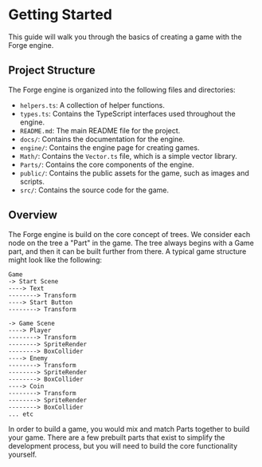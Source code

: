# Getting Started

This guide will walk you through the basics of creating a game with the Forge engine.

## Project Structure

The Forge engine is organized into the following files and directories:

- `helpers.ts`: A collection of helper functions.
- `types.ts`: Contains the TypeScript interfaces used throughout the engine.
- `README.md`: The main README file for the project.
- `docs/`: Contains the documentation for the engine.
- `engine/`: Contains the engine page for creating games.
- `Math/`: Contains the `Vector.ts` file, which is a simple vector library.
- `Parts/`: Contains the core components of the engine.
- `public/`: Contains the public assets for the game, such as images and scripts.
- `src/`: Contains the source code for the game.

## Overview

The Forge engine is build on the core concept of trees. We consider each node on the tree a "Part" in the game. The tree always begins with a Game part, and then it can be built further from there.
A typical game structure might look like the following:

```
Game
-> Start Scene
----> Text
--------> Transform
----> Start Button
--------> Transform

-> Game Scene
----> Player
--------> Transform
--------> SpriteRender
--------> BoxCollider
----> Enemy
--------> Transform
--------> SpriteRender
--------> BoxCollider
----> Coin
--------> Transform
--------> SpriteRender
--------> BoxCollider
... etc
```

In order to build a game, you would mix and match Parts together to build your game. There are a few prebuilt parts that exist to simplify the development process, but you will need to build the core functionality yourself.